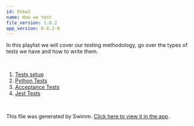 ```yaml
---
id: 91kw1
name: How we test
file_version: 1.0.2
app_version: 0.8.2-0
---
```


<!-- Intro - Do not remove this comment -->
In this playlist we will cover our testing methodology, go over the types of tests we have and how to write them.

<br/>

<!-- Steps - Do not remove this comment -->
1. [Tests setup](tests-setup.4im8f.sw.md)
2. [Python Tests](python-tests.07tsg.sw.md)
3. [Acceptance Tests](acceptance-tests.1mwb9.sw.md)
4. [Jest Tests](jest-tests.qllij.sw.md)


<br/>

This file was generated by Swimm. [Click here to view it in the app](https://app.swimm.io/repos/Z2l0aHViJTNBJTNBc2VudHJ5JTNBJTNBc3dpbW1pbw==/docs/91kw1).